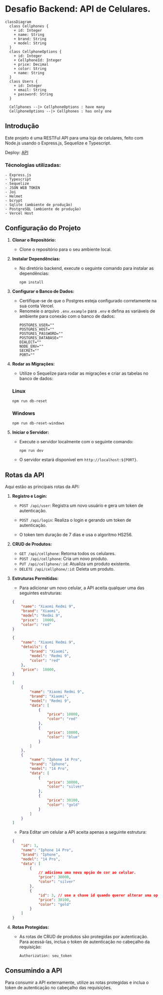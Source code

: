 # Desafio Backend: API de Celulares.

```mermaid
classDiagram
  class Cellphones {
    + id: Integer
    + name: String
    + brand: String
    + model: String
  }
  class CellphoneOptions {
    + id: Integer
    + CellphoneId: Integer
    + price: Decimal
    + color: String
    + name: String
  }
  class Users {
    + id: Integer
    + email: String
    + password: String
  }

  Cellphones --|> CellphoneOptions : have many
  CellphoneOptions --|> Cellphones : has only one
```

## Introdução
Este projeto é uma RESTFul API para uma loja de celulares, feito com Node.js usando o Express.js, Sequelize e Typescript.

Deploy: [API](https://lexart-cellphone-backend.vercel.app/)

### Técnologias utilizadas:
    - Express.js
    - Typescript
    - Sequelize
    - JSON WEB TOKEN
    - Joi
    - Helmet
    - bcrypt
    - Sqlite (ambiente de produção)
    - PostgreSQL (ambiente de produção)
    - Vercel Host

## Configuração do Projeto
1. **Clonar o Repositório:**
   - Clone o repositório para o seu ambiente local.

2. **Instalar Dependências:**
   - No diretório backend, execute o seguinte comando para instalar as dependências:
     ```
     npm install
     ```

3. **Configurar o Banco de Dados:**
   - Certifique-se de que o Postgres esteja configurado corretamente na sua conta Vercel.
   - Renomeie o arquivo `.env.example` para `.env` e defina as variáveis de ambiente para conexão com o banco de dados:
     ```
     POSTGRES_USER=""
     POSTGRES_HOST=""
     POSTGRES_PASSWORD=""
     POSTGRES_DATABASE=""
     DIALECT=""
     NODE_ENV=""
     SECRET=""
     PORT=""
     ```

4. **Rodar as Migrações:**
   - Utilize o Sequelize para rodar as migrações e criar as tabelas no banco de dados:
    ### Linux
     ```
     npm run db-reset
     ```
    ### Windows
    ```
    npm run db-reset-windows
    ```

5. **Iniciar o Servidor:**
   - Execute o servidor localmente com o seguinte comando:
     ```
     npm run dev
     ```
   - O servidor estará disponível em `http://localhost:${PORT}`.

## Rotas da API
Aqui estão as principais rotas da API:

1. **Registro e Login:**
   - `POST /api/user`: Registra um novo usuário e gera um token de autenticação.
   - `POST /api/login`: Realiza o login e gerando um token de autenticação.

    - O token tem duração de 7 dias e usa o algoritmo HS256.

2. **CRUD de Produtos:**
   - `GET /api/cellphone`: Retorna todos os celulares.
   - `POST /api/cellphone`: Cria um novo produto.
   - `PUT /api/cellphone/:id`: Atualiza um produto existente.
   - `DELETE /api/cellphone/:id`: Deleta um produto.

3. **Estruturas Permitidas:**
    - Para adicionar um novo celular, a API aceita qualquer uma das seguintes estruturas:
    ```json
    {
        "name": "Xiaomi Redmi 9",
        "brand": "Xiaomi",
        "model": "Redmi 9",
        "price":  10000,
        "color": "red"
    }
    ```

    ```json
    {
        "name": "Xiaomi Redmi 9",
        "details": {
            "brand": "Xiaomi",
            "model": "Redmi 9",
            "color": "red"
        },
        "price":  10000,
    }
    ```

    ```json
    [
        {
            "name": "Xiaomi Redmi 9",
            "brand": "Xiaomi",
            "model": "Redmi 9",
            "data": [
                {
                    "price": 10000,
                    "color": "red"
                },
                {
                    "price": 10000,
                    "color": "blue"
                }
            ]
        },
        {
            "name": "Iphone 14 Pro",
            "brand": "Iphone",
            "model": "14 Pro",
            "data": [
                {
                    "price": 30000,
                    "color": "silver"
                },
                {
                    "price": 30100,
                    "color": "gold"
                }
            ]
        }
    ]
    ```

    - Para Editar um celular a API aceita apenas a seguinte estrutura:
    ```json
    {
        "id": 1,
        "name": "Iphone 14 Pro",
        "brand": "Iphone",
        "model": "14 Pro",
        "data": [
            {
                // adiciona uma nova opção de cor ao celular.
                "price": 30000,
                "color": "silver"
            },
            {
                "id": 3, // use a chave id quando querer alterar uma opção.
                "price": 30100,
                "color": "gold"
            }
        ]
    }
    ```

4. **Rotas Protegidas:**
   - As rotas de CRUD de produtos são protegidas por autenticação. Para acessá-las, inclua o token de autenticação no cabeçalho da requisição:
     ```
     Authorization: seu_token
     ```

## Consumindo a API
Para consumir a API externamente, utilize as rotas protegidas e inclua o token de autenticação no cabeçalho das requisições.
